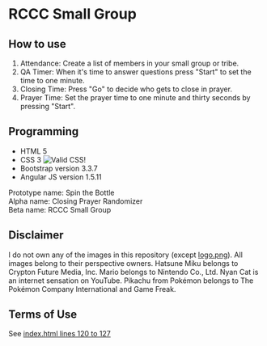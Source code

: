 ﻿RCCC Small Group
================
How to use
----------
1. Attendance: Create a list of members in your small group or tribe.
2. QA Timer: When it's time to answer questions press "Start" to set the time to one minute.
3. Closing Time: Press "Go" to decide who gets to close in prayer.
4. Prayer Time: Set the prayer time to one minute and thirty seconds by pressing "Start".

Programming
-----------
* HTML 5
* CSS 3 ![Valid CSS!](https://github.com/maxkung101/spin_-the_bottle/blob/master/www/img/vcss.gif)
* Bootstrap version 3.3.7
* Angular JS version 1.5.11

Prototype name: Spin the Bottle<br>
Alpha name: Closing Prayer Randomizer<br>
Beta name: RCCC Small Group

Disclaimer
----------
I do not own any of the images in this repository (except [logo.png](https://github.com/maxkung101/spin_the_bottle/blob/master/www/img/logo.png)). All images belong to their perspective owners. Hatsune Miku belongs to Crypton Future Media, Inc. Mario belongs to Nintendo Co., Ltd. Nyan Cat is an internet sensation on YouTube. Pikachu from Pokémon belongs to The Pokémon Company International and Game Freak.

Terms of Use
------------
See [index.html lines 120 to 127](https://github.com/maxkung101/spin_the_bottle/blob/master/www/index.html#L120)
